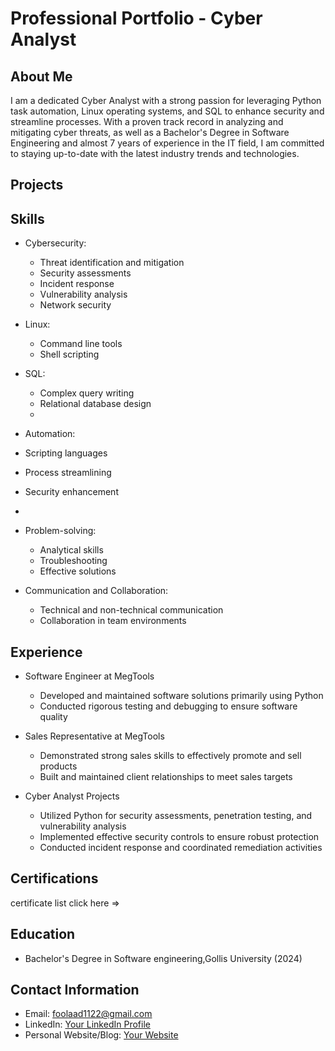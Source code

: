 # Professional Portfolio - Cyber Analyst

## About Me
I am a dedicated Cyber Analyst with a strong passion for leveraging Python task automation, Linux operating systems, and SQL to enhance security and streamline processes. With a proven track record in analyzing and mitigating cyber threats, as well as a Bachelor's Degree in Software Engineering and almost 7 years of experience in the IT field, I am committed to staying up-to-date with the latest industry trends and technologies.

## Projects


## Skills
- Cybersecurity:
  - Threat identification and mitigation
  - Security assessments
  - Incident response
  - Vulnerability analysis
  - Network security

- Linux:
  - Command line tools
  - Shell scripting
- SQL:
  - Complex query writing
  - Relational database design
  - 
 - Automation:
  - Scripting languages
  - Process streamlining
  - Security enhancement
  - 
- Problem-solving:
  - Analytical skills
  - Troubleshooting
  - Effective solutions

- Communication and Collaboration:
  - Technical and non-technical communication
  - Collaboration in team environments
## Experience
- Software Engineer at MegTools
  - Developed and maintained software solutions primarily using Python
  - Conducted rigorous testing and debugging to ensure software quality

- Sales Representative at MegTools
  - Demonstrated strong sales skills to effectively promote and sell products
  - Built and maintained client relationships to meet sales targets

- Cyber Analyst Projects
  - Utilized Python for security assessments, penetration testing, and vulnerability analysis
  - Implemented effective security controls to ensure robust protection
  - Conducted incident response and coordinated remediation activities
    
## Certifications
certificate list click here =>

## Education
- Bachelor's Degree in Software engineering,Gollis University  (2024)

## Contact Information
- Email: foolaad1122@gmail.com
- LinkedIn: [Your LinkedIn Profile](https://www.linkedin.com/in/your-profile)
- Personal Website/Blog: [Your Website](https://www.yourwebsite.com)
